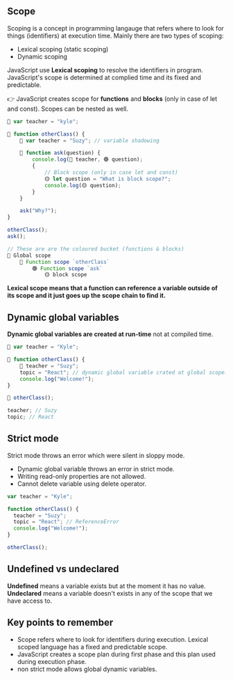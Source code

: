 ## Scope

Scoping is a concept in programming langauge that refers where to look for things (identifiers) at execution time. Mainly there are two types of scoping:

- Lexical scoping (static scoping)
- Dynamic scoping

JavaScript use **Lexical scoping** to resolve the identifiers in program. JavaScript's scope is determined at complied time and its fixed and predictable.

👉 JavaScript creates scope for **functions** and **blocks** (only in case of let and const). Scopes can be nested as well.

```js
🔴 var teacher = "kyle";

🔴 function otherClass() {
    🔵 var teacher = "Suzy"; // variable shadowing

    🔵 function ask(question) {
        console.log(🔵 teacher, 🟢 question);
        {
            // Block scope (only in case let and const)
            🟡 let question = "What is block scope?";
            console.log(🟡 question);
        }
    }

    ask("Why?");
}

otherClass();
ask();
```

```js
// These are are the coloured bucket (functions & blocks)
🔴 Global scope
    🔵 Function scope `otherClass`
        🟢 Function scope `ask`
            🟡 block scope
```

**Lexical scope means that a function can reference a variable outside of its scope and it just goes up the scope chain to find it.**

## Dynamic global variables

**Dynamic global variables are created at run-time** not at compiled time.

```js
🔴 var teacher = "Kyle";

🔴 function otherClass() {
    🔴 teacher = "Suzy";
    topic = "React"; // dynamic global variable crated at global scope: RED
    console.log("Welcome!");
}

🔴 otherClass();

teacher; // Suzy
topic; // React
```

## Strict mode

Strict mode throws an error which were silent in sloppy mode.

- Dynamic global variable throws an error in strict mode.
- Writing read-only properties are not allowed.
- Cannot delete variable using delete operator.

```js
var teacher = "Kyle";

function otherClass() {
  teacher = "Suzy";
  topic = "React"; // ReferenceError
  console.log("Welcome!");
}

otherClass();
```

## Undefined vs undeclared

**Undefined** means a variable exists but at the moment it has no value. **Undeclared** means a variable doesn't exists in any of the scope that we have access to.

## Key points to remember

- Scope refers where to look for identifiers during execution. Lexical scoped language has a fixed and predictable scope.
- JavaScript creates a scope plan during first phase and this plan used during execution phase.
- non strict mode allows global dynamic variables.
